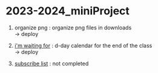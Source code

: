 # 2023-2024_miniProject

1. organize png : organize png files in downloads </br> -> deploy </br>

2. <a href="https://devcharlotte.github.io/2023-2024_miniProject/2023_imwaitingfor/">i'm waiting for</a> : d-day calendar for the end of the class</br> -> deploy </br>

3. <a href="https://devcharlotte.github.io/2023-2024_miniProject/2023_subscribelist/">subscribe list</a> : not completed

